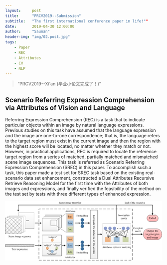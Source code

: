 ```yaml
---
layout:     post
title:      "PRCV2019--Submission"
subtitle:   "The first international conference paper in life!""
date:       2019-04-30 12:00:00
author:     "Saunan"
header-img: "img/02.post.jpg"
tags:
    - Paper
    - REC
    - Attributes
    - CV
    - NLP
---
```


> “PRCV2019--Xi'an (毕业小论文完成了！)”


## Scenario Referring Expression Comprehension via Attributes of Vision and Language

Referring Expression Comprehension (REC) is a task that to indicate particular objects within an image by natural language expressions. Previous studies on this task have assumed that the language expression and the image are one-to-one correspondence; that is, the language refers to the target region must exist in the current image and then the region with the highest score will be located, no matter whether they match or not. However, in practical applications, REC is required to locate the reference target region from a series of matched, partially matched and mismatched scene image sequences. This task is referred as Scenario Referring Expression Comprehension (SREC) in this paper. To accomplish such a task, this paper made a test set for SREC task based on the existing real-scenario data set enhancement, constructed a Dual Attributes Recursive Retrieve Reasoning Model for the first time with the Attributes of both images and expressions, and finally verified the feasibility of the method on the test set by tests with three different types of enhanced expression.

![The Architecture Fig...](img/02.inside.jpg)
